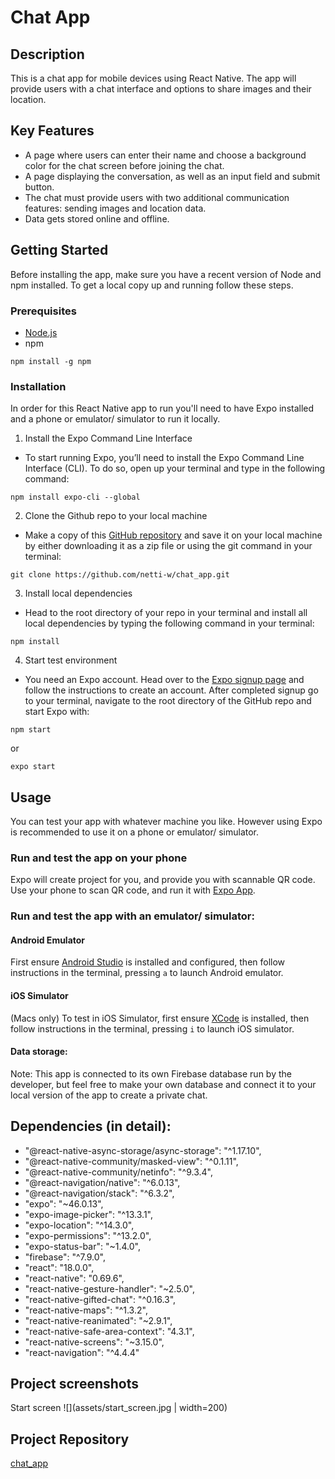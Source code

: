 # Chat App

## Description
This is a chat app for mobile devices using React Native. The app will
provide users with a chat interface and options to share images and their
location.

## Key Features
- A page where users can enter their name and choose a background color for the chat screen before joining the chat.
- A page displaying the conversation, as well as an input field and submit button.
- The chat must provide users with two additional communication features: sending images and location data.
- Data gets stored online and offline.


## Getting Started
Before installing the app, make sure you have a recent version of Node and npm installed. To get a local copy up and running follow these steps. 

### Prerequisites
- [Node.js](https://nodejs.org/en/download/)
- npm
```
npm install -g npm
```

### Installation
In order for this React Native app to run you'll need to have Expo installed and a phone or emulator/ simulator to run it locally.
 
1. Install the Expo Command Line Interface
- To start running Expo, you’ll need to install the Expo Command Line Interface (CLI). To do so, open up your terminal and type in the following command:
```
npm install expo-cli --global
```
2. Clone the Github repo to your local machine
- Make a copy of this [GitHub repository](https://github.com/netti-w/chat_app.git) and save it on your local machine by either downloading it as a zip file or using the git command in your terminal:
```
git clone https://github.com/netti-w/chat_app.git
```
3. Install local dependencies
- Head to the root directory of your repo in your terminal and install all local dependencies by typing the following command in your terminal:
```
npm install
```
4. Start test environment
- You need an Expo account. Head over to the [Expo signup page](https://expo.dev/signup) and follow the instructions to create an account. After completed signup go to your terminal, navigate to the root directory of the GitHub repo and start Expo with:
```
npm start
```
or
```
expo start
```

## Usage
You can test your app with whatever machine you like. However using Expo is recommended to use it on a phone or emulator/ simulator. 

### Run and test the app on your phone
Expo will create project for you, and provide you with scannable QR code. Use your phone to scan QR code, and run it with [Expo App](https://expo.dev/client).

### Run and test the app with an emulator/ simulator:
#### Android Emulator 
First ensure [Android Studio](https://developer.android.com/studio) is installed and configured, then follow instructions in the terminal, pressing  ```a```  to launch Android emulator.

#### iOS Simulator
(Macs only) To test in iOS Simulator, first ensure [XCode](https://apps.apple.com/us/app/xcode/id497799835?mt=12https://apps.apple.com/us/app/xcode/id497799835?mt=12) is installed, then follow instructions in the terminal, pressing  ```i```  to launch iOS simulator.

#### Data storage:
Note: This app is connected to its own Firebase database run by the developer, but feel free to make your own database and connect it to your local version of the app to create a private chat.

## Dependencies (in detail):
- "@react-native-async-storage/async-storage": "^1.17.10",
- "@react-native-community/masked-view": "^0.1.11",
- "@react-native-community/netinfo": "^9.3.4",
- "@react-navigation/native": "^6.0.13",
- "@react-navigation/stack": "^6.3.2",
- "expo": "~46.0.13",
- "expo-image-picker": "^13.3.1",
- "expo-location": "^14.3.0",
- "expo-permissions": "^13.2.0",
- "expo-status-bar": "~1.4.0",
- "firebase": "^7.9.0",
- "react": "18.0.0",
- "react-native": "0.69.6",
- "react-native-gesture-handler": "~2.5.0",
- "react-native-gifted-chat": "^0.16.3",
- "react-native-maps": "^1.3.2",
- "react-native-reanimated": "~2.9.1",
- "react-native-safe-area-context": "4.3.1",
- "react-native-screens": "~3.15.0",
- "react-navigation": "^4.4.4"

## Project screenshots
Start screen
![](assets/start_screen.jpg | width=200)


## Project Repository
[chat_app](https://github.com/netti-w/chat_app)

